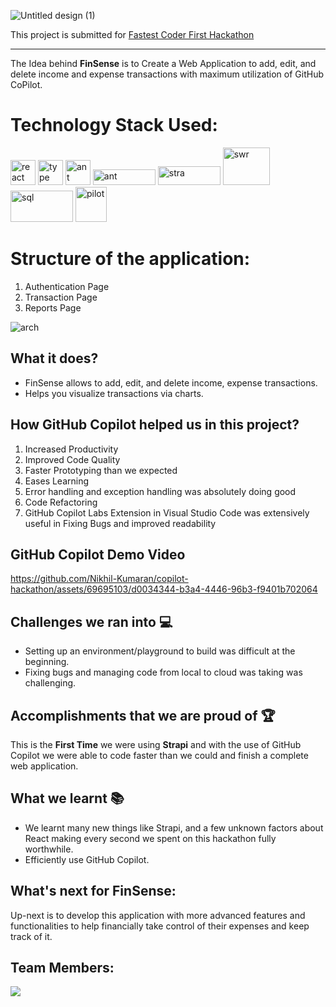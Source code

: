 
![Untitled design (1)](https://github.com/Nikhil-Kumaran/copilot-hackathon/assets/69695103/0a1a8d1f-3d4c-40eb-a083-359bacf306ac)

This project is submitted for [Fastest Coder First Hackathon](https://www.fastestcoderfirst.com/)

-----

The Idea behind **FinSense** is to Create a Web Application to add, edit, and delete income and expense transactions with maximum utilization of GitHub CoPilot.

# Technology Stack Used:
<p align="left">
    <img src="https://user-images.githubusercontent.com/25181517/183897015-94a058a6-b86e-4e42-a37f-bf92061753e5.png" alt="react" width="40" height="40"/>
    <img src="https://user-images.githubusercontent.com/25181517/183890598-19a0ac2d-e88a-4005-a8df-1ee36782fde1.png" alt="type" width="40" height="40"/>
    <img src="https://user-images.githubusercontent.com/25181517/190887795-99cb0921-e57f-430b-a111-e165deedaa36.png" alt="ant" width="40" height="40"/>
    <img src="https://raw.githubusercontent.com/ahamedbasha-n/JavaScript/main/next.png" alt="ant" width="100" height="25"/>
    <img src="https://raw.githubusercontent.com/ahamedbasha-n/JavaScript/main/strapii.png" alt="stra" width="100" height="30"/>
    <img src="https://raw.githubusercontent.com/ahamedbasha-n/JavaScript/main/swr.png" alt="swr" width="75" height="60"/>
    <img src="https://raw.githubusercontent.com/ahamedbasha-n/JavaScript/main/sql.png" alt="sql" width="100" height="50"/>
    <img src="https://raw.githubusercontent.com/ahamedbasha-n/JavaScript/main/pilot.png" alt="pilot" width="50" height="56"/>

</p>



# Structure of the application:
1. Authentication Page
2. Transaction Page
3. Reports Page


![arch](https://github.com/Nikhil-Kumaran/copilot-hackathon/assets/69695103/d27c4181-4581-4707-bd4a-1335d817a556)

## What it does?
- FinSense allows to add, edit, and delete income, expense transactions.
- Helps you visualize transactions via charts.

## How GitHub Copilot helped us in this project?
1. Increased Productivity
2. Improved Code Quality
3. Faster Prototyping than we expected
4. Eases Learning
5. Error handling and exception handling was absolutely doing good
6. Code Refactoring
7. GitHub Copilot Labs Extension in Visual Studio Code was extensively useful in Fixing Bugs and improved readability

## GitHub Copilot Demo Video
https://github.com/Nikhil-Kumaran/copilot-hackathon/assets/69695103/d0034344-b3a4-4446-96b3-f9401b702064


## Challenges we ran into 💻
- Setting up an environment/playground to build was difficult at the beginning.
- Fixing bugs and managing code from local to cloud was taking was challenging.

## Accomplishments that we are proud of 🏆
This is the **First Time** we were using **Strapi** and with the use of GitHub Copilot we were able to code faster than we could and finish a complete web application.

## What we learnt 📚
- We learnt many new things like Strapi, and a few unknown factors about React making every second we spent on this hackathon fully worthwhile.
- Efficiently use GitHub Copilot.

## What's next for FinSense:
Up-next is to develop this application with more advanced features and functionalities to help financially take control of their expenses and keep track of it.

## Team Members:
<a href="https://github.com/ahamedbasha-n/travellog/graphs/contributors">
  <img src="https://contrib.rocks/image?repo=ahamedbasha-n/travellog"/>
</a>
